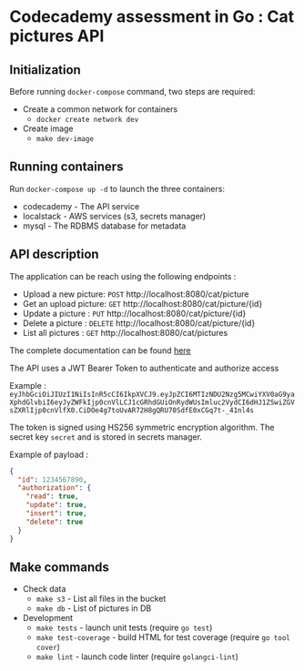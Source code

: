 # Codecademy assessment in Go : Cat pictures API

## Initialization
Before running `docker-compose` command, two steps are required:
* Create a common network for containers
    * `docker create network dev`
* Create image
    * `make dev-image`

## Running containers
Run `docker-compose up -d` to launch the three containers:
* codecademy - The API service
* localstack - AWS services (s3, secrets manager)
* mysql - The RDBMS database for metadata

## API description
The application can be reach using the following endpoints :
* Upload a new picture: `POST` http://localhost:8080/cat/picture
* Get an upload picture: `GET` http://localhost:8080/cat/picture/{id}
* Update a picture : `PUT` http://localhost:8080/cat/picture/{id}
* Delete a picture : `DELETE` http://localhost:8080/cat/picture/{id}
* List all pictures : `GET` http://localhost:8080/cat/pictures

The complete documentation can be found [here](https://github.com/rbonnat/codecademy/blob/master/apidoc.md)

The API uses a JWT Bearer Token to authenticate and authorize access

Example :
`eyJhbGciOiJIUzI1NiIsInR5cCI6IkpXVCJ9.eyJpZCI6MTIzNDU2Nzg5MCwiYXV0aG9yaXphdGlvbiI6eyJyZWFkIjp0cnVlLCJ1cGRhdGUiOnRydWUsImluc2VydCI6dHJ1ZSwiZGVsZXRlIjp0cnVlfX0.CiDOe4g7toUvAR72H8gQRU70SdfE0xCGq7t-_41nl4s`

The token is signed using HS256 symmetric encryption algorithm. The secret key `secret` and is stored in secrets manager.

Example of payload :
```json
{
  "id": 1234567890,
  "authorization": {
    "read": true,
    "update": true,
    "insert": true,
    "delete": true
  }
}
```

## Make commands
* Check data
    * `make s3` - List all files in the bucket
    * `make db` - List of pictures in DB
* Development
    * `make tests` - launch unit tests (require `go test`)
    * `make test-coverage` - build HTML for test coverage (require `go tool cover`)
    * `make lint` - launch code linter (require `golangci-lint`)
